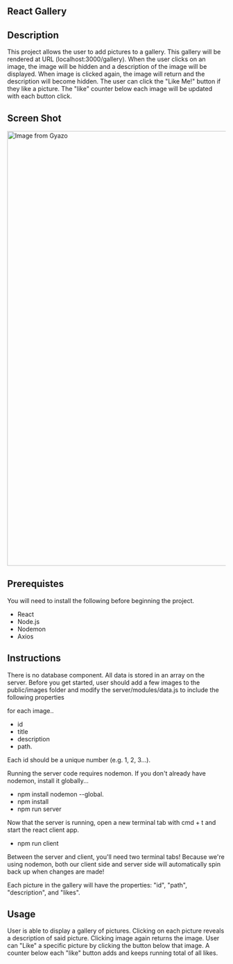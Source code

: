 ## React Gallery

## Description

This project allows the user to add pictures to a gallery. This gallery will be rendered at URL (localhost:3000/gallery). When the user clicks on an image, the image will be hidden and a description of the image will be displayed. When image is clicked again, the image will return and the description will become hidden. The user can click the "Like Me!" button if they like a picture. The "like" counter below each image will be updated with each button click.

## Screen Shot

 <a href="https://gyazo.com/3ef7bd1ec3046d3db91ac80ec72973d1"><img src="https://i.gyazo.com/3ef7bd1ec3046d3db91ac80ec72973d1.gif" alt="Image from Gyazo" width="1000"/></a>

## Prerequistes

You will need to install the following before beginning the project.

- React
- Node.js
- Nodemon
- Axios

## Instructions

There is no database component. All data is stored in an array on the server. Before you get started, user should add a few images to the public/images folder and modify the server/modules/data.js to include the following properties

for each image..

- id
- title
- description
- path.

Each id should be a unique number (e.g. 1, 2, 3...).

Running the server code requires nodemon. If you don't already have nodemon, install it globally...

- npm install nodemon --global.
- npm install
- npm run server

Now that the server is running, open a new terminal tab with cmd + t and start the react client app.

- npm run client

Between the server and client, you'll need two terminal tabs! Because we're using nodemon, both our client side and server side will automatically spin back up when changes are made!

Each picture in the gallery will have the properties: "id", "path", "description", and "likes".

## Usage

User is able to display a gallery of pictures. Clicking on each picture reveals a description of said picture. Clicking image again returns the image. User can "Like" a specific picture by clicking the button below that image. A counter below each "like" button adds and keeps running total of all likes.


